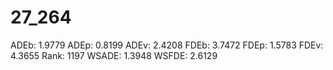 # 27_264

ADEb: 1.9779
ADEp: 0.8199
ADEv: 2.4208
FDEb: 3.7472
FDEp: 1.5783
FDEv: 4.3655
Rank: 1197
WSADE: 1.3948
WSFDE: 2.6129
